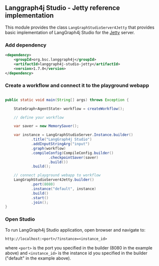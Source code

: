 ## Langgraph4j Studio - Jetty reference implementation

This module provides the class `LangGraphStudioServer4Jetty` that provides basic implementation of LangGraph4j Studio for the [Jetty] server.

### Add dependency

```xml
<dependency>
    <groupId>org.bsc.langgraph4j</groupId>
    <artifactId>langgraph4j-studio-jetty</artifactId>
    <version>1.7.0</version>
</dependency>
```

### Create a workflow and connect it to the playground webapp

```java

public static void main(String[] args) throws Exception {

    StateGraph<AgentState> workflow = createWorkflow(); 

    // define your workflow

    var saver = new MemorySaver();

    var instance = LangGraphStudioServer.Instance.builder()
            .title("LangGraph4j Studio")
            .addInputStringArg("input")
            .graph(workflow)
            .compileConfig(CompileConfig.builder()
                    .checkpointSaver(saver)
                    .build())
            .build();

    // connect playground webapp to workflow
    LangGraphStudioServer4Jetty.builder()
            .port(8080)
            .instance("default", instance)
            .build()
            .start()
            .join();
}
```

### Open Studio

To run LangGraph4j Studio application, open browser and navigate to:

```
http://localhost:<port>/?instance=<instance_id>
```

where `<port>` is the port you specified in the builder (8080 in the example above) and `<instance_id>` is the instance id you specified in the builder ("default" in the example above).


[Jetty]: https://www.eclipse.org/jetty/